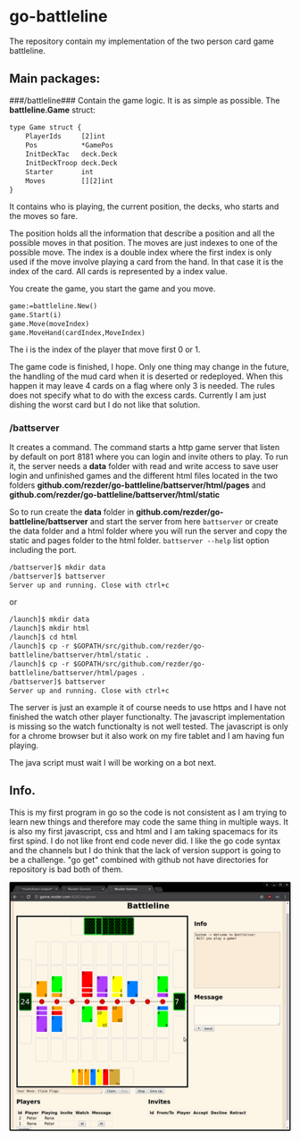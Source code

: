 # go-battleline

The repository contain my implementation of the two person card game battleline.


## Main packages:

###/battleline###
Contain the game logic. It is as simple as possible. The **battleline.Game** struct:

``` 
type Game struct {
	PlayerIds     [2]int
	Pos           *GamePos
	InitDeckTac   deck.Deck
	InitDeckTroop deck.Deck
	Starter       int
	Moves         [][2]int
}
```

It contains who is playing, the current position, the decks, who starts and the moves so fare.

The position holds all the information that describe a position and all the possible moves in that position. The moves are just indexes to one of the possible move. The index is a double index where the first index is only used if the move involve playing a card from the hand. In that case it is the index of the card. All cards is represented by a index value.

You create the game, you start the game and you move.
```
game:=battleline.New()
game.Start(i)
game.Move(moveIndex)
game.MoveHand(cardIndex,MoveIndex)
```
The i is the index of the player that move first 0 or 1.

The game code is finished, I hope. Only one thing may change in the future, the handling of the mud card when it is deserted or redeployed. When this happen it may leave 4 cards on a flag where only 3 is needed. The rules does not specify what to do with the excess cards. Currently I am just dishing the worst card but I do not like that solution.


### /battserver
It creates a command. The command starts a http game server that listen by default on port 8181 where you can login and invite others to play. To run it, the server needs a **data** folder with read and write access to save user login and unfinished games and the different html files located in the two folders **github.com/rezder/go-battleline/battserver/html/pages** and **github.com/rezder/go-battleline/battserver/html/static**

So to run create the **data** folder in **github.com/rezder/go-battleline/battserver** and start the server from here `battserver` or create the data folder and a html folder where you will run the server and copy the static and pages folder to the html folder. `battserver --help` list option including the port.
```
/battserver]$ mkdir data
/battserver]$ battserver
Server up and running. Close with ctrl+c
```
or 

```
/launch]$ mkdir data
/launch]$ mkdir html
/launch]$ cd html
/launch]$ cp -r $GOPATH/src/github.com/rezder/go-battleline/battserver/html/static .
/launch]$ cp -r $GOPATH/src/github.com/rezder/go-battleline/battserver/html/pages .
/battserver]$ battserver
Server up and running. Close with ctrl+c
```

The server is just an example it of course needs to use https and I have not finished the watch other player functionalty. The javascript implementation is missing so the watch functionalty is not well tested. The javascript is only for a chrome browser but it also work on my fire tablet and I am having fun playing.

The java script must wait I will be working on a bot next.

## Info.
This is my first program in go so the code is not consistent as I am trying to learn new things and therefore may code the same thing in multiple ways. It is also my first javascript, css and html and I am taking spacemacs for its first spind.
I do not like front end code never did. I like the go code syntax and the channels but I do think that the lack of version support is going to be a challenge. "go get" combined with github not have directories for repository is bad both of them.

![Game page](bat.png)




